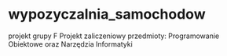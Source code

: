 # wypozyczalnia_samochodow
projekt grupy F
Projekt zaliczeniowy przedmioty: Programowanie Obiektowe oraz Narzędzia Informatyki

